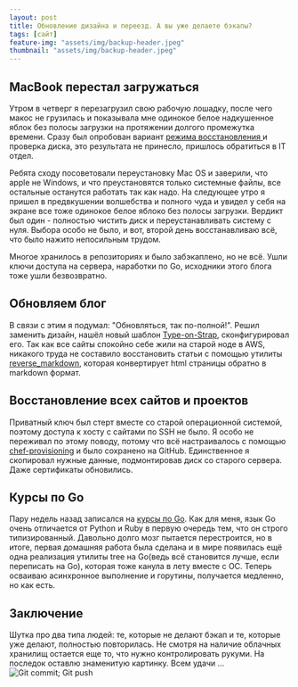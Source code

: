 ```yaml
---
layout: post
title: Обновление дизайна и переезд. А вы уже делаете бэкапы?
tags: [сайт]
feature-img: "assets/img/backup-header.jpeg"
thumbnail: "assets/img/backup-header.jpeg"
---
```

## MacBook перестал загружаться

Утром в четверг я перезагрузил свою рабочую лошадку, после чего макос не грузилась и показывала мне одинокое белое надкушенное яблок без полосы загрузки на протяжении долгого промежутка времени. Сразу был опробован вариант [ режима восстановления ](https://support.apple.com/ru-ru/HT201314) и проверка диска, это результата не принесло, пришлось обратиться в IT отдел. 
<!--more-->

Ребята сходу посоветовали переустановку Mac OS и заверили, что apple не Windows, и что преустановятся только системные файлы, все остальные останутся работать так как надо. На следующее утро я пришел в предвкушении волшебства и полного чуда и увидел у себя на экране все тоже одинокое белое яблоко без полосы загрузки. Вердикт был один - полностью чистить диск и переустанавливать систему с нуля. Выбора особо не было, и вот, второй день восстанавливаю всё, что было нажито непосильным трудом.

Многое хранилось в репозиториях и было забэкаплено, но не всё. Ушли ключи доступа на сервера, наработки по Go, исходники этого блога тоже ушли безвозвратно.

## Обновляем блог

В связи с этим я подумал: "Обновляться, так по-полной!". Решил заменить дизайн, нашёл новый шаблон [Type-on-Strap](https://github.com/sylhare/Type-on-Strap), сконфигурировал его. Так как все сайты спокойно себе жили на старой ноде в AWS, никакого труда не составило восстановить статьи с помощью утилиты [reverse_markdown](https://github.com/xijo/reverse_markdown), которая конвертирует html страницы обратно в markdown формат.

## Восстановление всех сайтов и проектов

Приватный ключ был стерт вместе со старой операционной системой, поэтому доступа к хосту с сайтами по SSH не было. Я особо не переживал по этому поводу, потому что всё настраивалось с помощью [chef-provisioning](https://github.com/chef/chef-provisioning) и было сохранено на GitHub. Единственное я скопировал нужные данные, подмонтировав диск со старого сервера. Даже сертификаты обновились.

## Курсы по Go

Пару недель назад записался на [курсы по Go](https://www.coursera.org/learn/golang-webservices-1/). Как для меня, язык Go очень отличается от Python и Ruby в первую очередь тем, что он строго типизированный. Давольно долго мозг пытается перестроится, но в итоге, первая домашняя работа была сделана и в мире появилась ещё одна реализация утилиты tree на Go(ведь всё становится лучше, если переписать на Go), которая тоже канула в лету вместе с ОС. Теперь осваиваю асинхронное выполнение и горутины, получается медленно, но как есть. 

## Заключение

Шутка про два типа людей: те, которые не делают бэкап и те, которые уже делают, полностью повторилась. Не смотря на наличие облачных хранилищ остается еще то, что нужно контролировать рукуми. На последок оставлю знаменитую картинку. Всем удачи ...
![Git commit; Git push](https://img.devrant.com/devrant/rant/c_864110_yUJQs.jpg)
